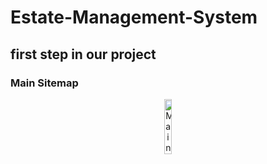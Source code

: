 <h1>Estate-Management-System</h1>
<h2>first step in our project</h2>
<h3> Main Sitemap</h3>
<p align="center">
  <img src="https://user-images.githubusercontent.com/100785039/223235004-d266aaff-f94e-4f80-b618-a0d0ed416d8e.png" alt="Main Sitemap" width=15%>
</p>
